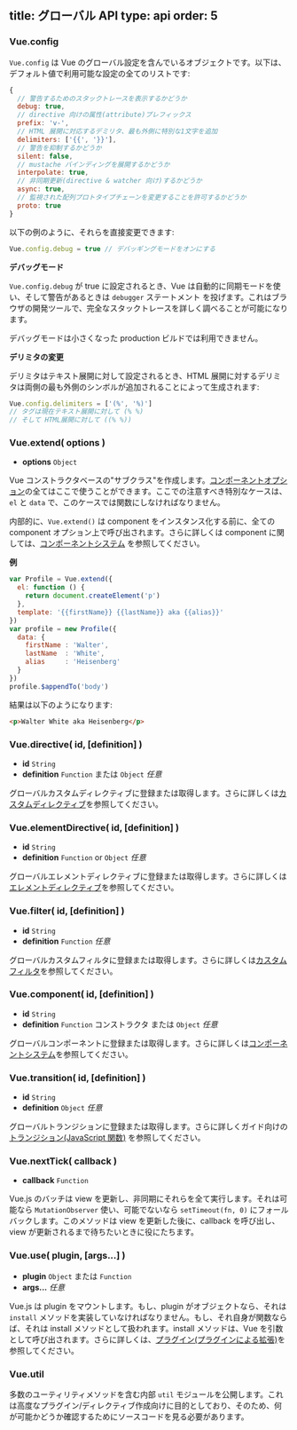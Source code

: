 title: グローバル API
type: api
order: 5
---

### Vue.config

`Vue.config` は Vue のグローバル設定を含んでいるオブジェクトです。以下は、デフォルト値で利用可能な設定の全てのリストです:

``` js
{
  // 警告するためのスタックトレースを表示するかどうか
  debug: true,
  // directive 向けの属性(attribute)プレフィックス
  prefix: 'v-',
  // HTML 展開に対応するデミリタ、最も外側に特別な1文字を追加
  delimiters: ['{{', '}}'],
  // 警告を抑制するかどうか
  silent: false,
  // mustache バインディングを展開するかどうか
  interpolate: true,
  // 非同期更新(directive & watcher 向け)するかどうか
  async: true,
  // 監視された配列プロトタイプチェーンを変更することを許可するかどうか
  proto: true
}
```

以下の例のように、それらを直接変更できます:

``` js
Vue.config.debug = true // デバッギングモードをオンにする
```

**デバッグモード**

`Vue.config.debug` が true に設定されるとき、Vue は自動的に同期モードを使い、そして警告があるときは `debugger` ステートメント を投げます。これはブラウザの開発ツールで、完全なスタックトレースを詳しく調べることが可能になります。

<p class="tip">デバッグモードは小さくなった production ビルドでは利用できません。</p>

**デリミタの変更**

デリミタはテキスト展開に対して設定されるとき、HTML 展開に対するデリミタは両側の最も外側のシンボルが追加されることによって生成されます:

``` js
Vue.config.delimiters = ['(%', '%)']
// タグは現在テキスト展開に対して (% %)
// そして HTML展開に対して ((% %))
```

### Vue.extend( options )

- **options** `Object`

Vue コンストラクタベースの"サブクラス"を作成します。[コンポーネントオプション](/api/options.html)の全てはここで使うことができます。ここでの注意すべき特別なケースは、`el` と `data` で、このケースでは関数にしなければなりません。

内部的に、`Vue.extend()` は component をインスタンス化する前に、全ての component オプション上で呼び出されます。さらに詳しくは component に関しては、[コンポーネントシステム](/guide/components.html) を参照してください。

**例**

``` js
var Profile = Vue.extend({
  el: function () {
    return document.createElement('p')
  },
  template: '{{firstName}} {{lastName}} aka {{alias}}'
})
var profile = new Profile({
  data: {
    firstName : 'Walter',
    lastName  : 'White',
    alias     : 'Heisenberg'
  }  
})
profile.$appendTo('body')
```

結果は以下のようになります:

``` html
<p>Walter White aka Heisenberg</p>
```

### Vue.directive( id, [definition] )

- **id** `String`
- **definition** `Function` または `Object` *任意*

グローバルカスタムディレクティブに登録または取得します。さらに詳しくは[カスタムディレクティブ](/guide/custom-directive.html)を参照してください。

### Vue.elementDirective( id, [definition] )

- **id** `String`
- **definition** `Function` or `Object` *任意*

グローバルエレメントディレクティブに登録または取得します。さらに詳しくは[エレメントディレクティブ](/guide/custom-directive.html#エレメントディレクティブ)を参照してください。

### Vue.filter( id, [definition] )

- **id** `String`
- **definition** `Function` *任意*

グローバルカスタムフィルタに登録または取得します。さらに詳しくは[カスタムフィルタ](/guide/custom-filter.html)を参照してください。

### Vue.component( id, [definition] )

- **id** `String`
- **definition** `Function` コンストラクタ または `Object` *任意*

グローバルコンポーネントに登録または取得します。さらに詳しくは[コンポーネントシステム](/guide/components.html)を参照してください。

### Vue.transition( id, [definition] )

- **id** `String`
- **definition** `Object` *任意*

グローバルトランジションに登録または取得します。さらに詳しくガイド向けの [トランジション(JavaScript 関数)](/guide/transitions.html#JavaScript_関数) を参照してください。

### Vue.nextTick( callback )

- **callback** `Function`

Vue.js のバッチは view を更新し、非同期にそれらを全て実行します。それは可能なら `MutationObserver` 使い、可能でないなら `setTimeout(fn, 0)` にフォールバックします。このメソッドは view を更新した後に、callback を呼び出し、view が更新されるまで待ちたいときに役にたちます。

### Vue.use( plugin, [args...] )

- **plugin** `Object` または `Function`
- **args...** *任意*

Vue.js は plugin をマウントします。もし、plugin がオブジェクトなら、それは `install` メソッドを実装していなければなりません。もし、それ自身が関数ならば、それは install メソッドとして扱われます。install メソッドは、Vue を引数として呼び出されます。さらに詳しくは、[プラグイン(プラグインによる拡張)](/guide/extending.html#プラグインによる拡張)を参照してください。

### Vue.util

多数のユーティリティメソッドを含む内部 `util` モジュールを公開します。これは高度なプラグイン/ディレクティブ作成向けに目的としており、そのため、何が可能かどうか確認するためにソースコードを見る必要があります。
